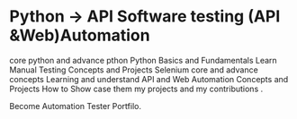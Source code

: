 # Python  ->  API Software testing (API &Web)Automation



  core python and advance pthon
  Python Basics and Fundamentals
  Learn Manual Testing Concepts and Projects 
  Selenium core and advance concepts 
  Learning and understand API and Web Automation Concepts and Projects
  How to Show case them my projects and my contributions .

  Become Automation Tester Portfilo.
